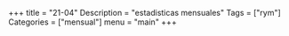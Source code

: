 +++
title = "21-04" 
Description = "estadisticas mensuales"
Tags = ["rym"]
Categories = ["mensual"]
menu = "main"
+++
 
<!--more-->
